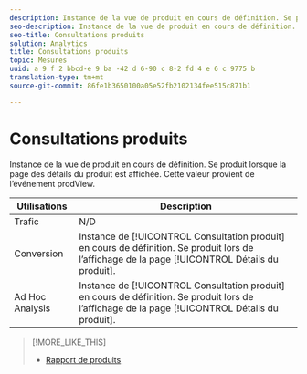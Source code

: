 ```yaml
---
description: Instance de la vue de produit en cours de définition. Se produit lorsque la page des détails du produit est affichée. Cette valeur provient de l’événement prodView.
seo-description: Instance de la vue de produit en cours de définition. Se produit lorsque la page des détails du produit est affichée. Cette valeur provient de l’événement prodView.
seo-title: Consultations produits
solution: Analytics
title: Consultations produits
topic: Mesures
uuid: a 9 f 2 bbcd-e 9 ba -42 d 6-90 c 8-2 fd 4 e 6 c 9775 b
translation-type: tm+mt
source-git-commit: 86fe1b3650100a05e52fb2102134fee515c871b1

---
```



# Consultations produits

Instance de la vue de produit en cours de définition. Se produit lorsque la page des détails du produit est affichée. Cette valeur provient de l’événement prodView.

| Utilisations | Description |
|---|---|
| Trafic | N/D |
| Conversion | Instance de [!UICONTROL Consultation produit] en cours de définition. Se produit lors de l’affichage de la page [!UICONTROL Détails du produit]. |
| Ad Hoc Analysis | Instance de [!UICONTROL Consultation produit] en cours de définition. Se produit lors de l’affichage de la page [!UICONTROL Détails du produit]. |

>[!MORE_LIKE_THIS]
>
>* [Rapport de produits](/help/components/c-variables/dimensionslist/reports-products.md)


